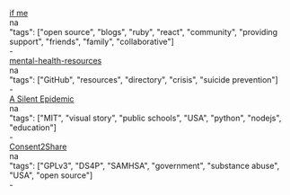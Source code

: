 [if me](https://www.if-me.org/)<br />
na<br />
"tags": ["open source", "blogs", "ruby", "react", "community", "providing support", "friends", "family", "collaborative"]<br />
-<br />
[mental-health-resources](https://github.com/agelender/mental-health-resources)<br />
na<br />
"tags": ["GitHub", "resources", "directory", "crisis", "suicide prevention"]<br />
-<br />
[A Silent Epidemic](https://github.com/nprapps/mental-health)<br />
na<br />
"tags": ["MIT", "visual story", "public schools", "USA", "python", "nodejs", "education"]<br />
-<br />
[Consent2Share](https://github.com/bhits/consent2share)<br />
na<br />
"tags": ["GPLv3", "DS4P", "SAMHSA", "government", "substance abuse", "USA", "open source"]<br />
-<br />
